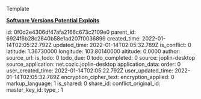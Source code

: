 Template

**<ins>Software Versions
</ins>**
**<ins>Potential Exploits</ins>**

id: 0f0d2e4306df47afa2166c673c2109e0
parent_id: 6924f6b28c2640b58e1ad207f0036899
created_time: 2022-01-14T02:05:22.792Z
updated_time: 2022-01-14T02:05:32.789Z
is_conflict: 0
latitude: 1.36730000
longitude: 103.80140000
altitude: 0.0000
author: 
source_url: 
is_todo: 0
todo_due: 0
todo_completed: 0
source: joplin-desktop
source_application: net.cozic.joplin-desktop
application_data: 
order: 0
user_created_time: 2022-01-14T02:05:22.792Z
user_updated_time: 2022-01-14T02:05:32.789Z
encryption_cipher_text: 
encryption_applied: 0
markup_language: 1
is_shared: 0
share_id: 
conflict_original_id: 
master_key_id: 
type_: 1